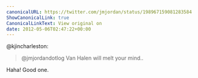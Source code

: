 ```yaml
---
canonicalURL: https://twitter.com/jmjordan/status/198967159081283584
ShowCanonicalLink: true
CanonicalLinkText: View original on
date: 2012-05-06T02:47:22+00:00
---
```

@kjincharleston:

> @jmjordandotlog Van Halen will melt your mind..

Haha! Good one.